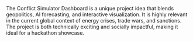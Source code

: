 The Conflict Simulator Dashboard is a unique project idea that blends geopolitics, AI forecasting,
 and interactive visualization. It is highly relevant in the current global context of energy crises,
 trade wars, and sanctions. The project is both technically exciting and socially impactful, making it
 ideal for a hackathon showcase.
